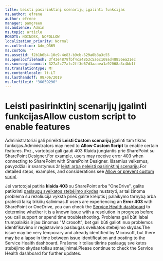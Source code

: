```yaml
---
title: Leisti pasirinktinį scenarijų įgalinti funkcijas
ms.author: efrene
author: efrene
manager: pamgreen
ms.audience: Admin
ms.topic: article
ROBOTS: NOINDEX, NOFOLLOW
localization_priority: Normal
ms.collection: Adm_O365
ms.custom: ''
ms.assetid: f2b1b6b4-10c9-4e83-b9cb-529a0b8a3c55
ms.openlocfilehash: 3f43e4879fbf4ca4853c5a6c109ad48856ea21ec
ms.sourcegitcommit: 327a2c77afc2ff3d67d3aaaea1a92068a3c4bb1f
ms.translationtype: MT
ms.contentlocale: lt-LT
ms.lasthandoff: 08/06/2019
ms.locfileid: "36059296"
---
```

# <a name="allow-custom-script-to-enable-features"></a><span data-ttu-id="88217-102">Leisti pasirinktinį scenarijų įgalinti funkcijas</span><span class="sxs-lookup"><span data-stu-id="88217-102">Allow custom script to enable features</span></span>

<span data-ttu-id="88217-103">Administratoriai gali prireikti **Leisti Custom scenarijų** įgalinti tam tikras funkcijas.</span><span class="sxs-lookup"><span data-stu-id="88217-103">Administrators may need to **Allow Custom Script** to enable certain features.</span></span> <span data-ttu-id="88217-104">Pvz., vartotojai gali gauti 403 Klaida jungiantis prie SharePoint su SharePoint Designer.</span><span class="sxs-lookup"><span data-stu-id="88217-104">For example, users may receive error 403 when connecting to SharePoint with SharePoint Designer.</span></span> <span data-ttu-id="88217-105">Išsamius veiksmus, pavyzdžiai ir svarstymus žr [leisti arba neleisti pasirinktinį scenarijų](https://docs.microsoft.com/sharepoint/allow-or-prevent-custom-script).</span><span class="sxs-lookup"><span data-stu-id="88217-105">For detailed steps, examples, and considerations see [Allow or prevent custom script](https://docs.microsoft.com/sharepoint/allow-or-prevent-custom-script).</span></span>

<span data-ttu-id="88217-106">Jei vartotojai patiria **klaida 403** su SharePoint arba "OneDrive", galite patikrinti [paslaugų sveikatos stebėjimo skydas](https://admin.microsoft.com/AdminPortal/Home#/servicehealth) nustatyti, ar tai žinoma problema su rezoliucija vyksta prieš galite kreiptis į palaikymo tarnybą arba praleisti laiką trikčių šalinimas.</span><span class="sxs-lookup"><span data-stu-id="88217-106">If users are experiencing an **Error 403** with SharePoint or OneDrive, you can check the [Service Health dashboard](https://admin.microsoft.com/AdminPortal/Home#/servicehealth) to determine whether it is a known issue with a resolution in progress before you call support or spend time troubleshooting.</span></span> <span data-ttu-id="88217-107">Problema gali būti labai trumpalaikis ir jau žinomas "Microsoft", bet gali būti galioti nuo problemos identifikavimo ir registravimo paslaugas sveikatos stebėjimo skydas.</span><span class="sxs-lookup"><span data-stu-id="88217-107">The issue may be very temporary and already identified by Microsoft, but there may be a lapse in time between issue identification and posting to the Service Health dashboard.</span></span> <span data-ttu-id="88217-108">Prašome ir toliau tikrins paslaugų sveikatos stebėjimo skydas toliau atnaujinimai.</span><span class="sxs-lookup"><span data-stu-id="88217-108">Please continue to check the Service Health dashboard for further updates.</span></span>


